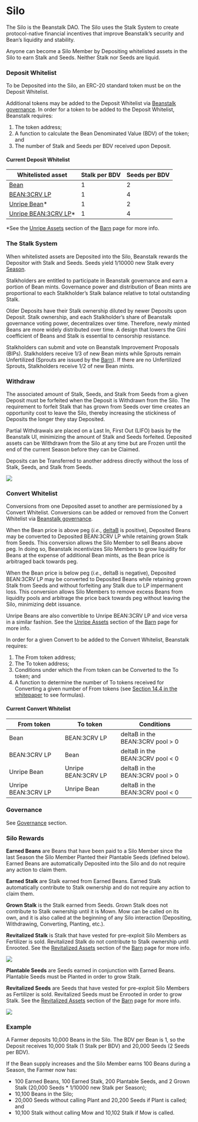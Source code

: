 # Silo

The Silo is the Beanstalk DAO. The Silo uses the Stalk System to create protocol-native financial incentives that improve Beanstalk’s security and Bean’s liquidity and stability.

Anyone can become a Silo Member by Depositing whitelisted assets in the Silo to earn Stalk and Seeds. Neither Stalk nor Seeds are liquid.

### **Deposit Whitelist**

To be Deposited into the Silo, an ERC-20 standard token must be on the Deposit Whitelist.

Additional tokens may be added to the Deposit Whitelist via [Beanstalk governance](broken-reference). In order for a token to be added to the Deposit Whitelist, Beanstalk requires:

1. The token address;
2. A function to calculate the Bean Denominated Value (BDV) of the token; and
3. The number of Stalk and Seeds per BDV received upon Deposit.

#### **Current Deposit Whitelist**

| **Whitelisted asset**                                                                            | **Stalk per BDV** | **Seeds per BDV** |
| ------------------------------------------------------------------------------------------------ | ----------------- | ----------------- |
| [Bean](https://etherscan.io/address/0xBEA0000029AD1c77D3d5D23Ba2D8893dB9d1Efab)                  | 1                 | 2                 |
| [BEAN:3CRV LP](https://etherscan.io/address/0xc9C32cd16Bf7eFB85Ff14e0c8603cc90F6F2eE49)          | 1                 | 4                 |
| [Unripe Bean](https://etherscan.io/address/0x1BEA0050E63e05FBb5D8BA2f10cf5800B6224449)\*         | 1                 | 2                 |
| [Unripe BEAN:3CRV LP](https://etherscan.io/address/0x1BEA3CcD22F4EBd3d37d731BA31Eeca95713716D)\* | 1                 | 4                 |

\*See the [Unripe Assets](barn.md#unripe-assets) section of the [Barn](barn.md) page for more info.

### **The Stalk System**

When whitelisted assets are Deposited into the Silo, Beanstalk rewards the Depositor with Stalk and Seeds. Seeds yield 1/10000 new Stalk every [Season](sun.md).

Stalkholders are entitled to participate in Beanstalk governance and earn a portion of Bean mints. Governance power and distribution of Bean mints are proportional to each Stalkholder’s Stalk balance relative to total outstanding Stalk.

Older Deposits have their Stalk ownership diluted by newer Deposits upon Deposit. Stalk ownership, and each Stalkholder’s share of Beanstalk governance voting power, decentralizes over time. Therefore, newly minted Beans are more widely distributed over time. A design that lowers the Gini coefficient of Beans and Stalk is essential to censorship resistance.

Stalkholders can submit and vote on Beanstalk Improvement Proposals (BIPs). Stalkholders receive 1/3 of new Bean mints while Sprouts remain Unfertilized (Sprouts are issued by the [Barn](barn.md)). If there are no Unfertilized Sprouts, Stalkholders receive 1/2 of new Bean mints.

### **Withdraw**

The associated amount of Stalk, Seeds, and Stalk from Seeds from a given Deposit must be forfeited when the Deposit is Withdrawn from the Silo. The requirement to forfeit Stalk that has grown from Seeds over time creates an opportunity cost to leave the Silo, thereby increasing the stickiness of Deposits the longer they stay Deposited.

Partial Withdrawals are placed on a Last In, First Out (LIFO) basis by the Beanstalk UI, minimizing the amount of Stalk and Seeds forfeited. Deposited assets can be Withdrawn from the Silo at any time but are Frozen until the end of the current Season before they can be Claimed.

Deposits can be Transferred to another address directly without the loss of Stalk, Seeds, and Stalk from Seeds.

![](../.gitbook/assets/silo.png)

### **Convert Whitelist**

Conversions from one Deposited asset to another are permissioned by a Convert Whitelist. Conversions can be added or removed from the Convert Whitelist via [Beanstalk governance](broken-reference).&#x20;

When the Bean price is above peg (_i.e._, [deltaB](../additional-resources/glossary.md#deltab) is positive), Deposited Beans may be converted to Deposited BEAN:3CRV LP while retaining grown Stalk from Seeds. This conversion allows the Silo Member to sell Beans above peg. In doing so, Beanstalk incentivizes Silo Members to grow liquidity for Beans at the expense of additional Bean mints, as the Bean price is arbitraged back towards peg.

When the Bean price is below peg (_i.e._, deltaB is negative), Deposited BEAN:3CRV LP may be converted to Deposited Beans while retaining grown Stalk from Seeds and without forfeiting any Stalk due to LP impermanent loss. This conversion allows Silo Members to remove excess Beans from liquidity pools and arbitrage the price back towards peg without leaving the Silo, minimizing debt issuance.

Unripe Beans are also convertible to Unripe BEAN:3CRV LP and vice versa in a similar fashion. See the [Unripe Assets](barn.md#unripe-assets) section of the [Barn](barn.md) page for more info.

In order for a given Convert to be added to the Convert Whitelist, Beanstalk requires:

1. The From token address;
2. The To token address;
3. Conditions under which the From token can be Converted to the To token; and
4. A function to determine the number of To tokens received for Converting a given number of From tokens (see [Section 14.4 in the whitepaper](https://bean.money/docs/beanstalk.pdf) to see formulas).

#### Current Convert Whitelist

| From token          | To token            | Conditions                       |
| ------------------- | ------------------- | -------------------------------- |
| Bean                | BEAN:3CRV LP        | deltaB in the BEAN:3CRV pool > 0 |
| BEAN:3CRV LP        | Bean                | deltaB in the BEAN:3CRV pool < 0 |
| Unripe Bean         | Unripe BEAN:3CRV LP | deltaB in the BEAN:3CRV pool > 0 |
| Unripe BEAN:3CRV LP | Unripe Bean         | deltaB in the BEAN:3CRV pool < 0 |

### **Governance**

See [Governance](../governance/beanstalk/) section.

### **Silo Rewards**

**Earned Beans** are Beans that have been paid to a Silo Member since the last Season the Silo Member Planted their Plantable Seeds (defined below). Earned Beans are automatically Deposited into the Silo and do not require any action to claim them.

**Earned Stalk** are Stalk earned from Earned Beans. Earned Stalk automatically contribute to Stalk ownership and do not require any action to claim them.

**Grown Stalk** is the Stalk earned from Seeds. Grown Stalk does not contribute to Stalk ownership until it is Mown. Mow can be called on its own, and it is also called at the beginning of any Silo interaction (Depositing, Withdrawing, Converting, Planting, etc.).

**Revitalized Stalk** is Stalk that have vested for pre-exploit Silo Members as Fertilizer is sold. Revitalized Stalk do not contribute to Stalk ownership until Enrooted. See the [Revitalized Assets](barn.md#revitalized-assets) section of the [Barn](barn.md) page for more info.

![](../.gitbook/assets/stalk.png)

**Plantable Seeds** are Seeds earned in conjunction with Earned Beans. Plantable Seeds must be Planted in order to grow Stalk.

**Revitalized Seeds** are Seeds that have vested for pre-exploit Silo Members as Fertilizer is sold. Revitalized Seeds must be Enrooted in order to grow Stalk. See the [Revitalized Assets](barn.md#revitalized-assets) section of the [Barn](barn.md) page for more info.

![](../.gitbook/assets/seeds.png)

### **Example**

A Farmer deposits 10,000 Beans in the Silo. The BDV per Bean is 1, so the Deposit receives 10,000 Stalk (1 Stalk per BDV) and 20,000 Seeds (2 Seeds per BDV).

If the Bean supply increases and the Silo Member earns 100 Beans during a Season, the Farmer now has:

* 100 Earned Beans, 100 Earned Stalk, 200 Plantable Seeds, and 2 Grown Stalk (20,000 Seeds \* 1/10000 new Stalk per Season);
* 10,100 Beans in the Silo;
* 20,000 Seeds without calling Plant and 20,200 Seeds if Plant is called; and
* 10,100 Stalk without calling Mow and 10,102 Stalk if Mow is called.
